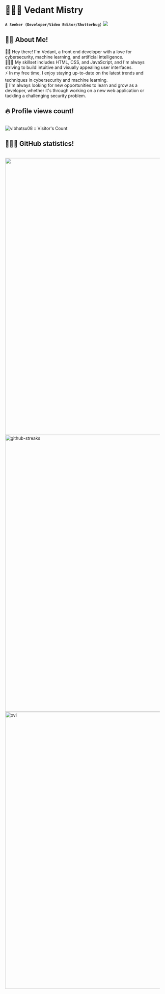 # 👨🏻‍💻 Vedant Mistry
**`A Seeker (Developer/Video Editor/Shutterbug)`**
![](https://camo.githubusercontent.com/12e5f2b182da4b52850b29bb09e8ba3e92b0ac2c0bd121de7dfcbb291fbbd525/68747470733a2f2f692e70696e696d672e636f6d2f6f726967696e616c732f37372f63612f61332f37376361613332383834643733356434333961646534356261333766656166322e676966)
</br>
<h2>🧔🏻 About Me!</h2>
👋🏻 Hey there! I'm Vedant, a front end developer with a love for cybersecurity, machine learning, and artificial intelligence. </br>
👨🏻‍💻 My skillset includes HTML, CSS, and JavaScript, and I'm always striving to build intuitive and visually appealing user interfaces. </br>
⚡️ In my free time, I enjoy staying up-to-date on the latest trends and techniques in cybersecurity and machine learning. </br>
🧐 I'm always looking for new opportunities to learn and grow as a developer, whether it's through working on a new web application or tackling a challenging security problem. </br>
<h2>🔥 Profile views count! </h2>
</br>
<img src="https://profile-counter.glitch.me/{vibhatsu08}/count.svg" alt="vibhatsu08 :: Visitor's Count" />
</br>
<h2>👨🏻‍💻 GitHub statistics!</h2>
</br>
<img src="https://github-readme-stats.vercel.app/api?username=vibhatsu08&show_icons=true&theme=vision-friendly-dark" width="900" border="none">
</br>
<img src="https://github-readme-streak-stats.herokuapp.com?user=vibhatsu08&theme=neon-dark&date_format=M%20j%5B%2C%20Y%5D&border=DDDDDD&sideNums=765CEC" alt="github-streaks" width="900">
</br>
<img src="https://github-readme-stats.vercel.app/api/top-langs?username=vibhatsu08&show_icons=true&locale=en&layout=compact&theme=chartreuse-dark" alt="ovi" width="900"/>
</br>

